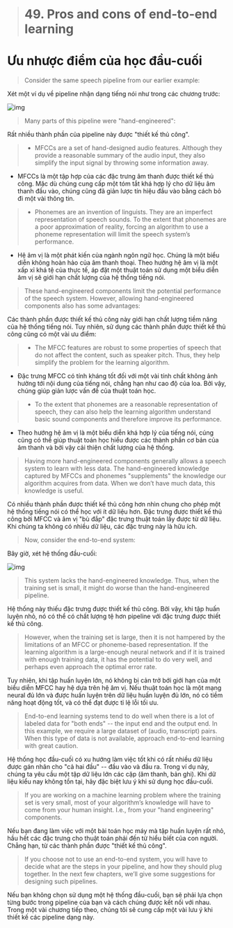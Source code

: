 > # 49. Pros and cons of end-to-end learning

# Ưu nhược điểm của học đầu-cuối

> Consider the same speech pipeline from our earlier example:

Xét một ví dụ về pipeline nhận dạng tiếng nói như trong các chương trước:

![img](../imgs/C49_01.png)

> Many parts of this pipeline were "hand-engineered":

Rất nhiều thành phần của pipeline này được "thiết kế thủ công".

> * MFCCs are a set of hand-designed audio features. Although they provide a reasonable summary of the audio input, they also simplify the input signal by throwing some information away.

* MFCCs là một tập hợp của các đặc trưng âm thanh được thiết kế thủ công. Mặc dù chúng cung cấp một tóm tắt khá hợp lý cho dữ liệu âm thanh đầu vào, chúng cũng đã giản lược tín hiệu đầu vào bằng cách bỏ đi một vài thông tin.

> * Phonemes are an invention of linguists. They are an imperfect representation of speech sounds. To the extent that phonemes are a poor approximation of reality, forcing an algorithm to use a phoneme representation will limit the speech system’s performance.

* Hệ âm vị là một phát kiến của ngành ngôn ngữ học. Chúng là một biểu diễn không hoàn hảo của âm thanh thoại. Theo hướng hệ âm vị là một xấp xỉ khá tệ của thực tế, áp đặt một thuật toán sử dụng một biểu diễn âm vị sẽ giới hạn chất lượng của hệ thống tiếng nói.

> These hand-engineered components limit the potential performance of the speech system. However, allowing hand-engineered components also has some advantages:

Các thành phần được thiết kế thủ công này giới hạn chất lượng tiềm năng của hệ thống tiếng nói. Tuy nhiên, sử dụng các thành phần được thiết kế thủ công cũng có một vài ưu điểm:

> * The MFCC features are robust to some properties of speech that do not affect the content, such as speaker pitch. Thus, they help simplify the problem for the learning algorithm.

* Đặc trưng MFCC có tính kháng tốt đối với một vài tính chất không ảnh hưởng tới nội dung của tiếng nói, chẳng hạn như cao độ của loa. Bởi vậy, chúng giúp giản lược vấn đề của thuật toán học.

> * To the extent that phonemes are a reasonable representation of speech, they can also help the learning algorithm understand basic sound components and therefore improve its performance.

* Theo hướng hệ âm vị là một biểu diễn khá hợp lý của tiếng nói, cúng cũng có thể giúp thuật toán học hiểu được các thành phần cơ bản của âm thanh và bởi vậy cải thiện chất lượng của hệ thống.

> Having more hand-engineered components generally allows a speech system to learn with less data. The hand-engineered knowledge captured by MFCCs and phonemes "supplements" the knowledge our algorithm acquires from data. When we don’t have much data, this knowledge is useful.

Có nhiều thành phần được thiết kế thủ công hơn nhìn chung cho phép một hệ thống tiếng nói có thể học với ít dữ liệu hơn. Đặc trưng được thiết kế thủ công bởi MFCC và âm vị "bù đắp" đặc trưng thuật toán lấy được từ dữ liệu. Khi chúng ta không có nhiều dữ liệu, các đặc trưng này là hữu ích.

> Now, consider the end-to-end system:

Bây giờ, xét hệ thống đầu-cuối:

![img](../imgs/C49_02.png)

> This system lacks the hand-engineered knowledge. Thus, when the training set is small, it might do worse than the hand-engineered pipeline.

Hệ thống này thiếu đặc trưng được thiết kế thủ công. Bởi vậy, khi tập huấn luyện nhỏ, nó có thể có chất lượng tệ hơn pipeline với đặc trưng được thiết kế thủ công.

> However, when the training set is large, then it is not hampered by the limitations of an MFCC or phoneme-based representation. If the learning algorithm is a large-enough neural network and if it is trained with enough training data, it has the potential to do very well, and perhaps even approach the optimal error rate.

Tuy nhiên, khi tập huấn luyện lớn, nó không bị cản trở bới giới hạn của một biểu diễn MFCC hay hệ dựa trên hệ âm vị. Nếu thuật toán học là một mạng neural đủ lớn và được huấn luyện trên dữ liệu huấn luyện đủ lớn, nó có tiềm năng hoạt động tốt, và có thể đạt được tỉ lệ lỗi tối ưu.

> End-to-end learning systems tend to do well when there is a lot of labeled data for "both ends" -- the input end and the output end. In this example, we require a large dataset of (audio, transcript) pairs. When this type of data is not available, approach end-to-end learning with great caution.

Hệ thống học đầu-cuối có xu hướng làm việc tốt khi có rất nhiều dữ liệu được gán nhãn cho "cả hai đầu" -- đầu vào và đầu ra. Trong ví dụ này, chúng ta yêu cầu một tập dữ liệu lớn các cặp (âm thanh, bản ghi). Khi dữ liệu kiểu nay không tồn tại, hãy đặc biệt lưu ý khi sử dụng học đầu-cuối.

> If you are working on a machine learning problem where the training set is very small, most of your algorithm’s knowledge will have to come from your human insight. I.e., from your "hand engineering" components.

Nếu bạn đang làm việc với một bài toán học máy mà tập huấn luyện rất nhỏ, hầu hết các đặc trưng cho thuật toán phải đến từ hiểu biết của con người. Chẳng hạn, từ các thành phần được "thiết kế thủ công".

> If you choose not to use an end-to-end system, you will have to decide what are the steps in your pipeline, and how they should plug together. In the next few chapters, we’ll give some suggestions for designing such pipelines.

Nếu bạn không chọn sử dụng một hệ thống đầu-cuối, bạn sẽ phải lựa chọn từng bước trong pipeline của bạn và cách chúng được kết nối với nhau. Trong một vài chương tiếp theo, chúng tôi sẽ cung cấp một vài lưu ý khi thiết kế các pipeline dạng này.
